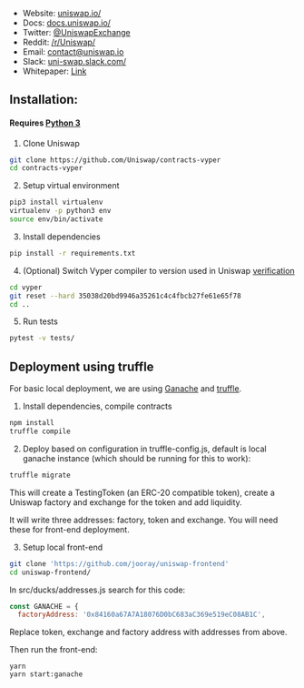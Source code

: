 * Website: [uniswap.io/](https://uniswap.io/)
* Docs: [docs.uniswap.io/](https://docs.uniswap.io/)
* Twitter: [@UniswapExchange](https://twitter.com/UniswapExchange)
* Reddit: [/r/Uniswap/](https://www.reddit.com/r/UniSwap/)
* Email: [contact@uniswap.io](mailto:contact@uniswap.io)
* Slack: [uni-swap.slack.com/](https://join.slack.com/t/uni-swap/shared_invite/enQtNDYwMjg1ODc5ODA4LWEyYmU0OGU1ZGQ3NjE4YzhmNzcxMDAyM2ExNzNkZjZjZjcxYTkwNzU0MGE3M2JkNzMxOTA2MzE2ZWM0YWQwNjU)
* Whitepaper: [Link](https://hackmd.io/C-DvwDSfSxuh-Gd4WKE_ig)

## Installation:

#### Requires [Python 3](https://www.python.org/download/releases/3.0/)

1) Clone Uniswap

```bash
git clone https://github.com/Uniswap/contracts-vyper
cd contracts-vyper
```

2) Setup virtual environment

```bash
pip3 install virtualenv
virtualenv -p python3 env
source env/bin/activate
```

3) Install dependencies

```bash
pip install -r requirements.txt
```

4) (Optional) Switch Vyper compiler to version used in Uniswap [verification](https://github.com/runtimeverification/verified-smart-contracts/tree/uniswap/uniswap)  

```bash
cd vyper
git reset --hard 35038d20bd9946a35261c4c4fbcb27fe61e65f78
cd ..
```

5) Run tests

```bash
pytest -v tests/
```

## Deployment using truffle

For basic local deployment, we are using [Ganache](https://truffleframework.com/ganache) and [truffle](https://truffleframework.com/).

1) Install dependencies, compile contracts

```bash
npm install
truffle compile
```

2) Deploy based on configuration in truffle-config.js, default is local
ganache instance (which should be running for this to work):

```bash
truffle migrate
```

This will create a TestingToken (an ERC-20 compatible token), create a Uniswap factory and exchange for the token and add liquidity.

It will write three addresses: factory, token and exchange. You will need these for front-end deployment.

3) Setup local front-end

```bash
git clone 'https://github.com/jooray/uniswap-frontend'
cd uniswap-frontend/
```

In src/ducks/addresses.js search for this code:

```javascript
const GANACHE = {
  factoryAddress: '0x84160a67A7A18076D0bC683aC369e519eC08AB1C',
```

Replace token, exchange and factory address with addresses from above.

Then run the front-end:

```
yarn
yarn start:ganache
```
